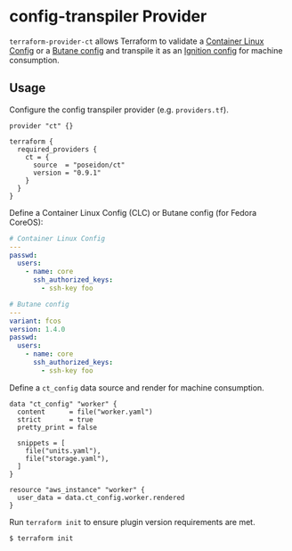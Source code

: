 # config-transpiler Provider

`terraform-provider-ct` allows Terraform to validate a [Container Linux Config](https://github.com/coreos/container-linux-config-transpiler/blob/master/doc/configuration.md) or a [Butane config](https://coreos.github.io/butane/specs/) and transpile it as an [Ignition config](https://coreos.github.io/ignition/) for machine consumption.

## Usage

Configure the config transpiler provider (e.g. `providers.tf`).

```hcl
provider "ct" {}

terraform {
  required_providers {
    ct = {
      source  = "poseidon/ct"
      version = "0.9.1"
    }
  }
}
```

Define a Container Linux Config (CLC) or Butane config (for Fedora CoreOS):

```yaml
# Container Linux Config
---
passwd:
  users:
    - name: core
      ssh_authorized_keys:
        - ssh-key foo
```

```yaml
# Butane config
---
variant: fcos
version: 1.4.0
passwd:
  users:
    - name: core
      ssh_authorized_keys:
        - ssh-key foo
```

Define a `ct_config` data source and render for machine consumption.

```hcl
data "ct_config" "worker" {
  content      = file("worker.yaml")
  strict       = true
  pretty_print = false

  snippets = [
    file("units.yaml"),
    file("storage.yaml"),
  ]
}

resource "aws_instance" "worker" {
  user_data = data.ct_config.worker.rendered
}
```

Run `terraform init` to ensure plugin version requirements are met.

```
$ terraform init
```

